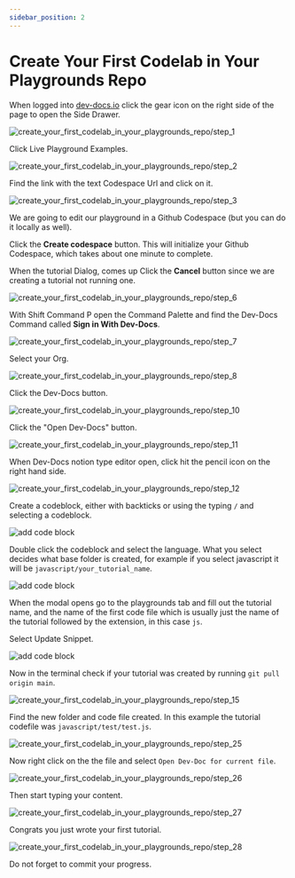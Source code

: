 ```yaml
---
sidebar_position: 2
---
```


# Create Your First Codelab in Your Playgrounds Repo

When logged into [dev-docs.io](https://dev-docs.io) click the gear icon on the right side of the page to open the Side Drawer. 

![create_your_first_codelab_in_your_playgrounds_repo/step_1](/img/create_your_first_codelab_in_your_playgrounds_repo/step_1.png)

Click Live Playground Examples.

![create_your_first_codelab_in_your_playgrounds_repo/step_2](/img/create_your_first_codelab_in_your_playgrounds_repo/step_2.png)

Find the link with the text Codespace Url and click on it.

![create_your_first_codelab_in_your_playgrounds_repo/step_3](/img/create_your_first_codelab_in_your_playgrounds_repo/step_3.png)

We are going to edit our playground in a Github Codespace (but you can do it locally as well).

Click the **Create codespace** button. This will initialize your Github Codespace, which takes about one minute to complete. 

When the tutorial Dialog, comes up Click the **Cancel** button since we are creating a tutorial not running one.

![create_your_first_codelab_in_your_playgrounds_repo/step_6](/img/create_your_first_codelab_in_your_playgrounds_repo/step_6.png)

With Shift Command P open the Command Palette and find the Dev-Docs Command called **Sign in With Dev-Docs**.

![create_your_first_codelab_in_your_playgrounds_repo/step_7](/img/create_your_first_codelab_in_your_playgrounds_repo/step_7.png)

Select your Org.

![create_your_first_codelab_in_your_playgrounds_repo/step_8](/img/create_your_first_codelab_in_your_playgrounds_repo/step_8.png)

Click the Dev-Docs button.

![create_your_first_codelab_in_your_playgrounds_repo/step_10](/img/create_your_first_codelab_in_your_playgrounds_repo/step_10.png)

Click the "Open Dev-Docs" button.

![create_your_first_codelab_in_your_playgrounds_repo/step_11](/img/create_your_first_codelab_in_your_playgrounds_repo/step_11.png)

When Dev-Docs notion type editor open, click hit the pencil icon on the right hand side.

![create_your_first_codelab_in_your_playgrounds_repo/step_12](/img/create_your_first_codelab_in_your_playgrounds_repo/step_12.png)

Create a codeblock, either with backticks or using the typing `/` and selecting a codeblock.

![add code block](/img/create_your_first_codelab_in_your_playgrounds_repo/addcodeblock.png)

Double click the codeblock and select the language.  What you select decides what base folder is created, for example if you select javascript it will be `javascript/your_tutorial_name`.

![add code block](/img/create_your_first_codelab_in_your_playgrounds_repo/selectlang.png)


When the modal opens go to the playgrounds tab and fill out the tutorial name, and the name of the first code file which is usually just the name of the tutorial followed by the extension, in this case `js`.

Select Update Snippet.

![add code block](/img/create_your_first_codelab_in_your_playgrounds_repo/modal.png)


Now in the terminal check if your tutorial was created by running `git pull origin main`.

![create_your_first_codelab_in_your_playgrounds_repo/step_15](/img/create_your_first_codelab_in_your_playgrounds_repo/step_15.png)

Find the new folder and code file created. In this example the tutorial codefile was `javascript/test/test.js`.

![create_your_first_codelab_in_your_playgrounds_repo/step_25](/img/create_your_first_codelab_in_your_playgrounds_repo/step_25.png)

Now right click on the the file and select `Open Dev-Doc for current file`.

![create_your_first_codelab_in_your_playgrounds_repo/step_26](/img/create_your_first_codelab_in_your_playgrounds_repo/step_26.png)

Then start typing your content.

![create_your_first_codelab_in_your_playgrounds_repo/step_27](/img/create_your_first_codelab_in_your_playgrounds_repo/step_27.png)

Congrats you just wrote your first tutorial.

![create_your_first_codelab_in_your_playgrounds_repo/step_28](/img/create_your_first_codelab_in_your_playgrounds_repo/step_28.png)
  
Do not forget to commit your progress.
  